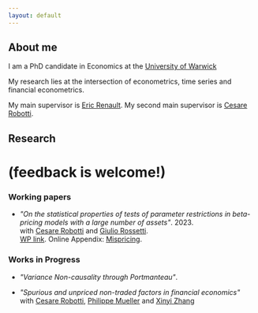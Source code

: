 ```yaml
---
layout: default
---
```


## About me

I am a PhD candidate in Economics at the [University of Warwick](https://warwick.ac.uk/fac/soc/economics/) 

My research lies at the intersection of econometrics, time series and financial econometrics.

My main supervisor is [Eric Renault](https://warwick.ac.uk/fac/soc/economics/staff/emrrenault/#). My second main supervisor is [Cesare Robotti](https://www.cesarerobotti.com).

## Research

# **(feedback is welcome!)**

### Working papers

- *"On the statistical properties of tests of parameter restrictions in beta-pricing models with a large number of assets"*. 2023. \
with [Cesare Robotti](https://www.cesarerobotti.com) and [Giulio Rossetti](https://giuliorossetti94.github.io).  \
[WP link](https://www.dropbox.com/s/z5v7g2pi2rl3sz1/Rossetti_Andriollo_Robotti.pdf?dl=0). Online Appendix: [Mispricing](https://www.dropbox.com/s/6uhz62iu0fahm11/output_misspricing.pdf?dl=0).

### Works in Progress

- *"Variance Non-causality through Portmanteau"*. 

- *"Spurious and unpriced non-traded factors in financial economics"* \
with [Cesare Robotti](https://www.cesarerobotti.com), [Philippe Mueller](https://www.wbs.ac.uk/about/person/philippe-mueller) and [Xinyi Zhang](https://warwick.ac.uk/fac/soc/wbs/subjects/finance/faculty1/phd_students/xinyi-zhang/) 
